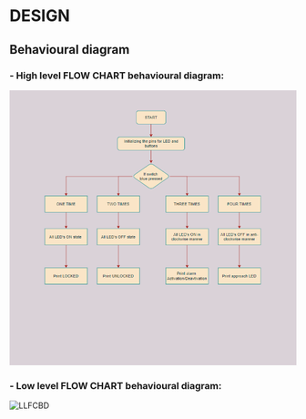 # DESIGN
## Behavioural diagram
### -  High level FLOW CHART behavioural diagram:
![HLFCBD](https://raw.githubusercontent.com/Vartik-Vats/Module3_Group-43/main/2_BiCom%20System/5_ImagesAndVideos/HLFCBD.png)

### -  Low level FLOW CHART behavioural diagram:
![LLFCBD]()
